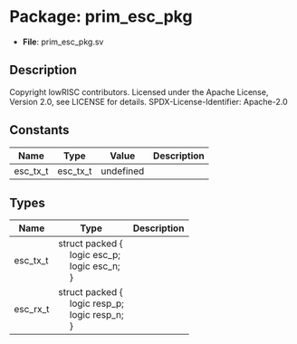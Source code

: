 # Package: prim_esc_pkg

- **File**: prim_esc_pkg.sv
## Description

Copyright lowRISC contributors.
 Licensed under the Apache License, Version 2.0, see LICENSE for details.
 SPDX-License-Identifier: Apache-2.0
 

## Constants

| Name     | Type     | Value     | Description |
| -------- | -------- | --------- | ----------- |
| esc_tx_t | esc_tx_t | undefined |             |
## Types

| Name     | Type                                                                                                                                                                | Description |
| -------- | ------------------------------------------------------------------------------------------------------------------------------------------------------------------- | ----------- |
| esc_tx_t | struct packed {<br><span style="padding-left:20px">     logic esc_p;<br><span style="padding-left:20px">     logic esc_n;<br><span style="padding-left:20px">   }   |             |
| esc_rx_t | struct packed {<br><span style="padding-left:20px">     logic resp_p;<br><span style="padding-left:20px">     logic resp_n;<br><span style="padding-left:20px">   } |             |
